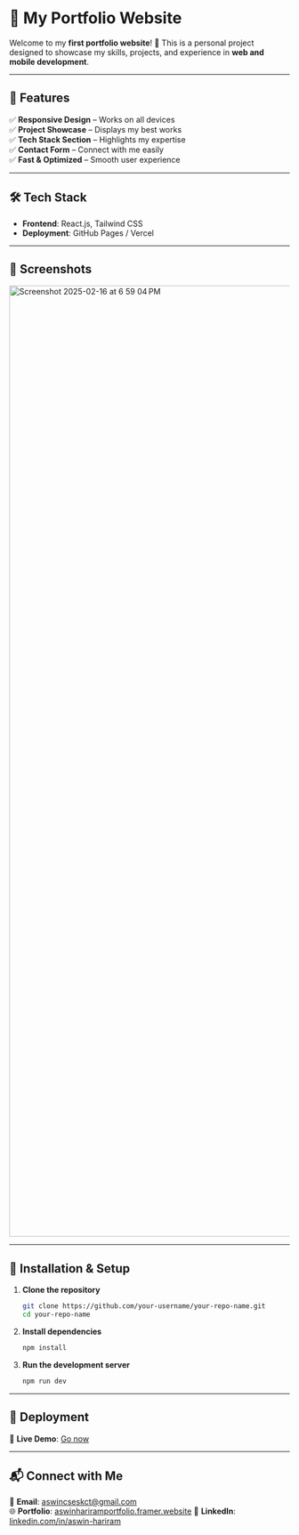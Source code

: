
# 📌 My Portfolio Website

Welcome to my **first portfolio website**! 🚀 This is a personal project designed to showcase my skills, projects, and experience in **web and mobile development**.

---

## 🚀 Features
✅ **Responsive Design** – Works on all devices  
✅ **Project Showcase** – Displays my best works  
✅ **Tech Stack Section** – Highlights my expertise  
✅ **Contact Form** – Connect with me easily  
✅ **Fast & Optimized** – Smooth user experience  

---

## 🛠️ Tech Stack
- **Frontend**: React.js, Tailwind CSS  
- **Deployment**: GitHub Pages / Vercel  

---

## 📸 Screenshots

<img width="1710" alt="Screenshot 2025-02-16 at 6 59 04 PM" src="https://github.com/user-attachments/assets/a256fd56-94e6-44cf-b6e3-0eaa04309d6a" />

---

## 🔧 Installation & Setup

1. **Clone the repository**  
   ```bash
   git clone https://github.com/your-username/your-repo-name.git
   cd your-repo-name
   ```
2. **Install dependencies**  
   ```bash
   npm install
   ```
3. **Run the development server**  
   ```bash
   npm run dev
   ```

---

## 🚀 Deployment

🔗 **Live Demo**: [Go now](https://aswin-hariram.netlify.app/)  

---

## 📬 Connect with Me
📧 **Email**: [aswincseskct@gmail.com](mailto:aswincseskct@gmail.com)  
🌐 **Portfolio**: [aswinhariramportfolio.framer.website]([https://aswinhariramportfolio.framer.website/](https://aswin-hariram.netlify.app/))  
💼 **LinkedIn**: [linkedin.com/in/aswin-hariram](#)  

